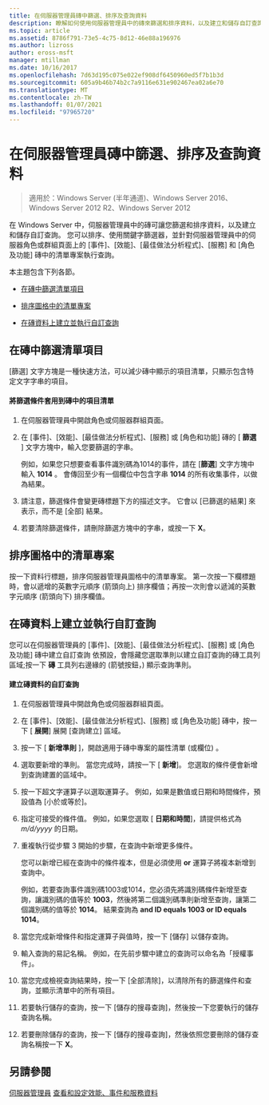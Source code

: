 ```yaml
---
title: 在伺服器管理員磚中篩選、排序及查詢資料
description: 瞭解如何使用伺服器管理員中的磚來篩選和排序資料，以及建立和儲存自訂查詢。
ms.topic: article
ms.assetid: 8786f791-73e5-4c75-8d12-46e88a196976
ms.author: lizross
author: eross-msft
manager: mtillman
ms.date: 10/16/2017
ms.openlocfilehash: 7d63d195c075e022ef908df6450960ed5f7b1b3d
ms.sourcegitcommit: 605a9b46b74b2c7a9116e631e902467ea02a6e70
ms.translationtype: MT
ms.contentlocale: zh-TW
ms.lasthandoff: 01/07/2021
ms.locfileid: "97965720"
---
```

# <a name="filter-sort-and-query-data-in-server-manager-tiles"></a>在伺服器管理員磚中篩選、排序及查詢資料

>適用於：Windows Server (半年通道)、Windows Server 2016、Windows Server 2012 R2、Windows Server 2012

在 Windows Server 中，伺服器管理員中的磚可讓您篩選和排序資料，以及建立和儲存自訂查詢。 您可以排序、使用關鍵字篩選器，並針對伺服器管理員中的伺服器角色或群組頁面上的 [事件]、[效能]、[最佳做法分析程式]、[服務] 和 [角色及功能] 磚中的清單專案執行查詢。

本主題包含下列各節。

-   [在磚中篩選清單項目](#BKMK_tiles)

-   [排序圖格中的清單專案](#BKMK_sort)

-   [在磚資料上建立並執行自訂查詢](#BKMK_query)

## <a name="filter-list-entries-in-tiles"></a><a name=BKMK_tiles></a>在磚中篩選清單項目
[篩選] 文字方塊是一種快速方法，可以減少磚中顯示的項目清單，只顯示包含特定文字字串的項目。

#### <a name="to-apply-a-filter-to-the-list-of-entries-in-a-tile"></a>將篩選條件套用到磚中的項目清單

1.  在伺服器管理員中開啟角色或伺服器群組頁面。

2.  在 [事件]、[效能]、[最佳做法分析程式]、[服務] 或 [角色和功能] 磚的 [ **篩選** ] 文字方塊中，輸入您要篩選的字串。

    例如，如果您只想要查看事件識別碼為1014的事件，請在 [**篩選**] 文字方塊中輸入 **1014** 。 會傳回至少有一個欄位中包含字串 **1014** 的所有收集事件，以做為結果。

3.  請注意，篩選條件會變更磚標題下方的描述文字。 它會以 [已篩選的結果] 來表示，而不是 [全部] 結果。

4.  若要清除篩選條件，請刪除篩選方塊中的字串，或按一下 **X**。

## <a name="sort-list-entries-in-tiles"></a><a name=BKMK_sort></a>排序圖格中的清單專案
按一下資料行標題，排序伺服器管理員圖格中的清單專案。 第一次按一下欄標題時，會以遞增的英數字元順序 (箭頭向上) 排序欄值；再按一次則會以遞減的英數字元順序 (箭頭向下) 排序欄值。

## <a name="create-and-run-custom-queries-on-tile-data"></a><a name=BKMK_query></a>在磚資料上建立並執行自訂查詢
您可以在伺服器管理員的 [事件]、[效能]、[最佳做法分析程式]、[服務] 或 [角色及功能] 磚中建立自訂查詢 依預設，會隱藏您選取準則以建立自訂查詢的磚工具列區域;按一下 **磚** 工具列右邊緣的 (箭號按鈕，) 顯示查詢準則。

#### <a name="to-create-a-custom-query-for-tile-data"></a>建立磚資料的自訂查詢

1.  在伺服器管理員中開啟角色或伺服器群組頁面。

2.  在 [事件]、[效能]、[最佳做法分析程式]、[服務] 或 [角色及功能] 磚中，按一下 [ **展開**] 展開 [查詢建立] 區域。

3.  按一下 [ **新增準則** ]，開啟適用于磚中專案的屬性清單 (或欄位) 。

4.  選取要新增的準則。 當您完成時，請按一下 [ **新增**]。 您選取的條件便會新增到查詢建置的區域中。

5.  按一下超文字運算子以選取運算子。 例如，如果是數值或日期和時間條件，預設值為 [小於或等於]。

6.  指定可接受的條件值。 例如，如果您選取 [ **日期和時間**]，請提供格式為 *m/d/yyyy* 的日期。

7.  重複執行從步驟 3 開始的步驟，在查詢中新增更多條件。

    您可以新增已經在查詢中的條件複本，但是必須使用 **or** 運算子將複本新增到查詢中。

    例如，若要查詢事件識別碼1003或1014，您必須先將識別碼條件新增至查詢，讓識別碼的值等於 **1003**，然後將第二個識別碼準則新增至查詢，讓第二個識別碼的值等於 **1014**。 結果查詢為 **and ID equals 1003 or ID equals 1014**。

8.  當您完成新增條件和指定運算子與值時，按一下 [儲存] 以儲存查詢。

9. 輸入查詢的易記名稱。 例如，在先前步驟中建立的查詢可以命名為「授權事件」。

10. 當您完成檢視查詢結果時，按一下 [全部清除]，以清除所有的篩選條件和查詢，並顯示清單中的所有項目。

11. 若要執行儲存的查詢，按一下 [儲存的搜尋查詢]，然後按一下您要執行的儲存查詢名稱。

12. 若要刪除儲存的查詢，按一下 [儲存的搜尋查詢]，然後依照您要刪除的儲存查詢名稱按一下 **X**。

## <a name="see-also"></a>另請參閱
[伺服器管理員](server-manager.md) 
[查看和設定效能、事件和服務資料](view-and-configure-performance-event-and-service-data.md)



